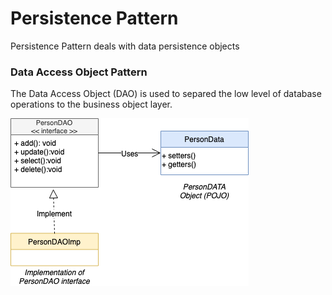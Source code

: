 # Persistence Pattern

Persistence Pattern deals with data persistence objects

### Data Access Object Pattern

The Data Access Object (DAO) is used to separed the low level of database operations to the business object layer.

![](../images/dao.png)
